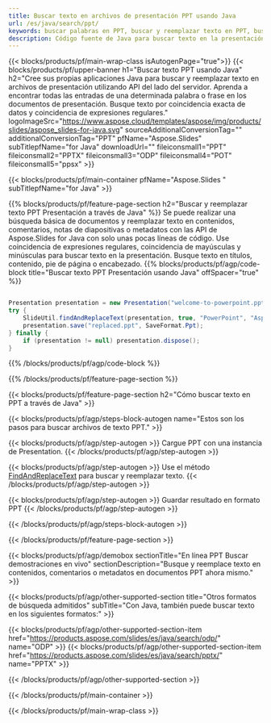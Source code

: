 ```yaml
---
title: Buscar texto en archivos de presentación PPT usando Java
url: /es/java/search/ppt/
keywords: buscar palabras en PPT, buscar y reemplazar texto en PPT, buscar texto en PPT Presentación
description: Código fuente de Java para buscar texto en la presentación PPT.
---
```


{{< blocks/products/pf/main-wrap-class isAutogenPage="true">}}
{{< blocks/products/pf/upper-banner h1="Buscar texto PPT usando Java" h2="Cree sus propias aplicaciones Java para buscar y reemplazar texto en archivos de presentación utilizando API del lado del servidor. Aprenda a encontrar todas las entradas de una determinada palabra o frase en los documentos de presentación. Busque texto por coincidencia exacta de datos y coincidencia de expresiones regulares." logoImageSrc="https://www.aspose.cloud/templates/aspose/img/products/slides/aspose_slides-for-java.svg" sourceAdditionalConversionTag="" additionalConversionTag="PPT" pfName="Aspose.Slides" subTitlepfName="for Java" downloadUrl="" fileiconsmall1="PPT" fileiconsmall2="PPTX" fileiconsmall3="ODP" fileiconsmall4="POT" fileiconsmall5="ppsx" >}}

{{< blocks/products/pf/main-container pfName="Aspose.Slides " subTitlepfName="for Java" >}}

{{% blocks/products/pf/feature-page-section  h2="Buscar y reemplazar texto PPT Presentación a través de Java" %}}
Se puede realizar una búsqueda básica de documentos y reemplazar texto en contenidos, comentarios, notas de diapositivas o metadatos con las API de Aspose.Slides for Java con solo unas pocas líneas de código. Use coincidencia de expresiones regulares, coincidencia de mayúsculas y minúsculas para buscar texto en la presentación. Busque texto en títulos, contenido, pie de página o encabezado.
{{% blocks/products/pf/agp/code-block title="Buscar texto PPT Presentación usando Java" offSpacer="true" %}}

```java

Presentation presentation = new Presentation("welcome-to-powerpoint.ppt");
try {
    SlideUtil.findAndReplaceText(presentation, true, "PowerPoint", "Aspose.Slides", null);
    presentation.save("replaced.ppt", SaveFormat.Ppt);
} finally {
    if (presentation != null) presentation.dispose();
}
```

{{% /blocks/products/pf/agp/code-block %}}

{{% /blocks/products/pf/feature-page-section %}}

{{< blocks/products/pf/feature-page-section  h2="Cómo buscar texto en PPT a través de Java" >}}

{{< blocks/products/pf/agp/steps-block-autogen name="Estos son los pasos para buscar archivos de texto PPT." >}}

{{< blocks/products/pf/agp/step-autogen >}}
Cargue PPT con una instancia de Presentation.
{{< /blocks/products/pf/agp/step-autogen >}}

{{< blocks/products/pf/agp/step-autogen >}}
Use el método [FindAndReplaceText](https://reference.aspose.com/slides/java/com.aspose.slides/slideutil/#findAndReplaceText-com.aspose.slides.IPresentation-boolean-java.lang.String-java.lang.String-) para buscar y reemplazar texto.
{{< /blocks/products/pf/agp/step-autogen >}}

{{< blocks/products/pf/agp/step-autogen >}}
Guardar resultado en formato PPT
{{< /blocks/products/pf/agp/step-autogen >}}

{{< /blocks/products/pf/agp/steps-block-autogen >}}

{{< /blocks/products/pf/feature-page-section >}}

{{< blocks/products/pf/agp/demobox sectionTitle="En línea PPT Buscar demostraciones en vivo" sectionDescription="Busque y reemplace texto en contenidos, comentarios o metadatos en documentos PPT ahora mismo." >}}

{{< blocks/products/pf/agp/other-supported-section title="Otros formatos de búsqueda admitidos" subTitle="Con Java, también puede buscar texto en los siguientes formatos:" >}}

{{< blocks/products/pf/agp/other-supported-section-item href="https://products.aspose.com/slides/es/java/search/odp/" name="ODP" >}}
{{< blocks/products/pf/agp/other-supported-section-item href="https://products.aspose.com/slides/es/java/search/pptx/" name="PPTX" >}}


{{< /blocks/products/pf/agp/other-supported-section >}}

{{< /blocks/products/pf/main-container >}}
    
{{< /blocks/products/pf/main-wrap-class >}}